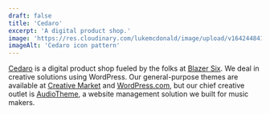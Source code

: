```yaml
---
draft: false
title: 'Cedaro'
excerpt: 'A digital product shop.'
image: 'https://res.cloudinary.com/lukemcdonald/image/upload/v1642448417/lukemcdonald-com/icon-pattern-cedaro_iqst7w.png'
imageAlt: 'Cedaro icon pattern'
---
```


[Cedaro](https://www.cedaro.com/) is a digital product shop fueled by the folks
at [Blazer Six](https://lukemcdonald.com/work/blazer-six/). We deal in creative
solutions using WordPress. Our general-purpose themes are available at
[Creative Market](https://creativemarket.com/cedaro/) and
[WordPress.com](https://theme.wordpress.com/themes/by/cedaro/), but our chief
creative outlet is [AudioTheme](https://lukemcdonald.com/work/audiotheme/), a
website management solution we built for music makers.
